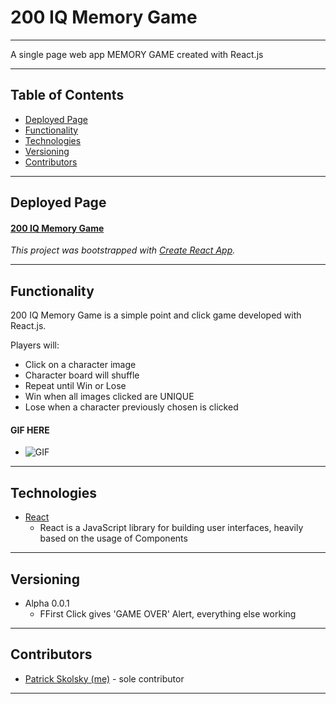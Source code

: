 # 200 IQ Memory Game
----
A single page web app MEMORY GAME created with React.js

---
## Table of Contents
* [Deployed Page](#deployed-page)
* [Functionality](#functionality)
* [Technologies](#technologies)
* [Versioning](#versioning)
* [Contributors](#contributors)

----
## Deployed Page

#### [200 IQ Memory Game](https://cerpinconsafo.github.io/Click-Game-React-App/)

*This project was bootstrapped with [Create React App](https://github.com/facebook/create-react-app).*

----
## Functionality

200 IQ Memory Game is a simple point and click game developed with React.js.  

Players will:
- Click on a character image
- Character board will shuffle
- Repeat until Win or Lose
- Win when all images clicked are UNIQUE
- Lose when a character previously chosen is clicked

#### GIF HERE
- ![GIF](memory_gif.gif)
  

----
## Technologies

* [React](https://reactjs.org/docs/getting-started.html)
  - React is a JavaScript library for building user interfaces, heavily based on the usage of Components


----
## Versioning

* Alpha 0.0.1
  - FFirst Click gives 'GAME OVER' Alert, everything else working
  
----
## Contributors

* [Patrick Skolsky (me)](https://github.com/cerpinconsafo) - sole contributor

----













